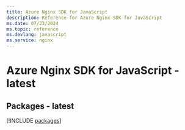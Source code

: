 ```yaml
---
title: Azure Nginx SDK for JavaScript
description: Reference for Azure Nginx SDK for JavaScript
ms.date: 07/23/2024
ms.topic: reference
ms.devlang: javascript
ms.service: nginx
---
```

# Azure Nginx SDK for JavaScript - latest
## Packages - latest
[!INCLUDE [packages](nginx-index.md)]